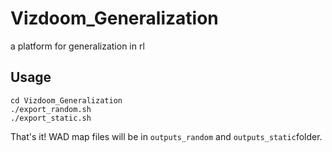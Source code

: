 # Vizdoom_Generalization
a platform for generalization in rl
## Usage

```
cd Vizdoom_Generalization
./export_random.sh
./export_static.sh
```

That's it! WAD map files will be in `outputs_random`  and  `outputs_static`folder.


